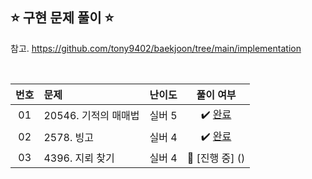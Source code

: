 ## ⭐️ 구현 문제 풀이 ⭐️ 

참고. https://github.com/tony9402/baekjoon/tree/main/implementation

<br>

<!-- 💭 [진행 중]  ✔️ [완료] -->

| **번호** | **문제** | **난이도** | **풀이 여부** |
|:--------:|:--------|:----------:|:-----------:|
| 01 | 20546. 기적의 매매법 | 실버 5 | ✔️ [완료](https://github.com/yuuforest/Baekjoon/blob/main/python/%EA%B5%AC%ED%98%84/Prob20546.py)|
| 02 | 2578. 빙고 | 실버 4 | ✔️ [완료](https://github.com/yuuforest/Baekjoon/blob/main/python/%EA%B5%AC%ED%98%84/Prob2578.py)|
| 03 | 4396. 지뢰 찾기 | 실버 4 | 💭 [진행 중] ()|
